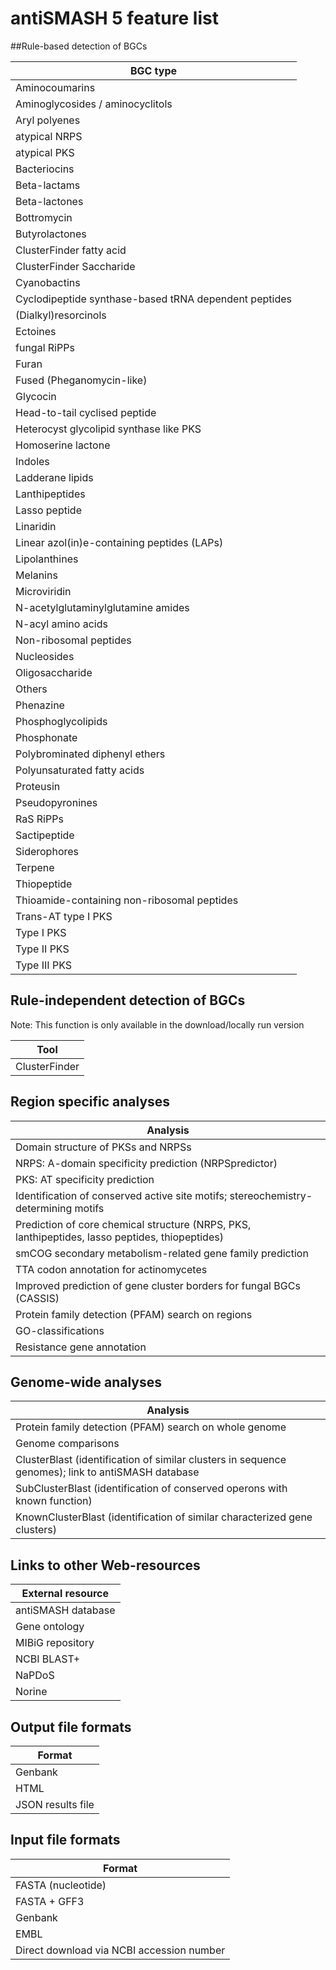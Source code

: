 # antiSMASH 5 feature list

##Rule-based detection of BGCs

| BGC type                     |
| ---------------------------- |
| Aminocoumarins  |
| Aminoglycosides / aminocyclitols |
| Aryl polyenes |
| atypical NRPS |
| atypical PKS |
| Bacteriocins |
| Beta-lactams |
| Beta-lactones |
| Bottromycin |
| Butyrolactones |
| ClusterFinder fatty acid |
| ClusterFinder Saccharide |
| Cyanobactins |
| Cyclodipeptide synthase-based tRNA dependent peptides |
| (Dialkyl)resorcinols |
| Ectoines |
| fungal RiPPs |
| Furan |
| Fused (Pheganomycin-like) |
| Glycocin |
| Head-to-tail cyclised peptide |
| Heterocyst glycolipid synthase like PKS |
| Homoserine lactone |
| Indoles |
| Ladderane lipids |
| Lanthipeptides |
| Lasso peptide |
| Linaridin |
| Linear azol(in)e-containing peptides (LAPs) |
| Lipolanthines |
| Melanins |
| Microviridin |
| N-acetylglutaminylglutamine amides |
| N-acyl amino acids |
| Non-ribosomal peptides |
| Nucleosides |
| Oligosaccharide |
| Others |
| Phenazine |
| Phosphoglycolipids |
| Phosphonate |
| Polybrominated diphenyl ethers |
| Polyunsaturated fatty acids |
| Proteusin |
| Pseudopyronines |
| RaS RiPPs |
| Sactipeptide |
| Siderophores |
| Terpene |
| Thiopeptide |
| Thioamide-containing non-ribosomal peptides |
| Trans-AT type I PKS |
| Type I PKS |
| Type II PKS |
| Type III PKS |

## Rule-independent detection of BGCs
Note: This function is only available in the download/locally run version

| Tool |
| ------------- |
| ClusterFinder |

## Region specific analyses

| Analysis |
| -------- |
| Domain structure of PKSs and NRPSs |
| NRPS: A-domain specificity prediction (NRPSpredictor) |
| PKS: AT specificity prediction |
| Identification of conserved active site motifs; stereochemistry-determining motifs |
| Prediction of core chemical structure (NRPS, PKS, lanthipeptides, lasso peptides, thiopeptides) |
| smCOG secondary metabolism-related gene family prediction |
| TTA codon annotation for actinomycetes |
| Improved prediction of gene cluster borders for fungal BGCs (CASSIS) |
| Protein family detection (PFAM) search on regions |
| GO-classifications |
| Resistance gene annotation |


## Genome-wide analyses

| Analysis |
| -------- |
| Protein family detection (PFAM) search on whole genome |
| Genome comparisons |
| ClusterBlast (identification of similar clusters in sequence genomes); link to antiSMASH database |
| SubClusterBlast (identification of conserved operons with known function) |
| KnownClusterBlast (identification of similar characterized gene clusters) |


## Links to other Web-resources

| External resource |
| ----------------- |
| antiSMASH database  |
| Gene ontology |
| MIBiG repository |
| NCBI BLAST+ |
| NaPDoS |
| Norine |


## Output file formats

| Format |
| ------ |
| Genbank |
| HTML |
| JSON results file |

## Input file formats

| Format |
| ------ |
| FASTA (nucleotide) |
| FASTA + GFF3 |
| Genbank |
| EMBL |
| Direct download via NCBI accession number |






